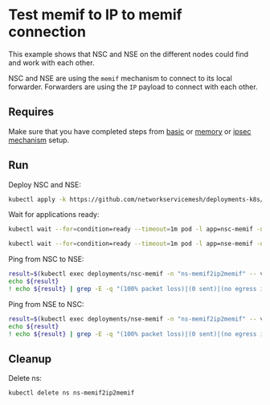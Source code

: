 # Test memif to IP to memif connection

This example shows that NSC and NSE on the different nodes could find and work with each other.

NSC and NSE are using the `memif` mechanism to connect to its local forwarder.
Forwarders are using the `IP` payload to connect with each other.

## Requires

Make sure that you have completed steps from [basic](../../basic) or [memory](../../memory) or [ipsec mechanism](../../ipsec_mechanism) setup.

## Run

Deploy NSC and NSE:
```bash
kubectl apply -k https://github.com/networkservicemesh/deployments-k8s/examples/use-cases/Memif2IP2Memif?ref=4356c92a1e57f90b5948a656275903753128d5f9
```

Wait for applications ready:
```bash
kubectl wait --for=condition=ready --timeout=1m pod -l app=nsc-memif -n ns-memif2ip2memif
```
```bash
kubectl wait --for=condition=ready --timeout=1m pod -l app=nse-memif -n ns-memif2ip2memif
```

Ping from NSC to NSE:
```bash
result=$(kubectl exec deployments/nsc-memif -n "ns-memif2ip2memif" -- vppctl ping 172.16.1.100 repeat 4)
echo ${result}
! echo ${result} | grep -E -q "(100% packet loss)|(0 sent)|(no egress interface)"
```

Ping from NSE to NSC:
```bash
result=$(kubectl exec deployments/nse-memif -n "ns-memif2ip2memif" -- vppctl ping 172.16.1.101 repeat 4)
echo ${result}
! echo ${result} | grep -E -q "(100% packet loss)|(0 sent)|(no egress interface)"
```

## Cleanup

Delete ns:
```bash
kubectl delete ns ns-memif2ip2memif
```
